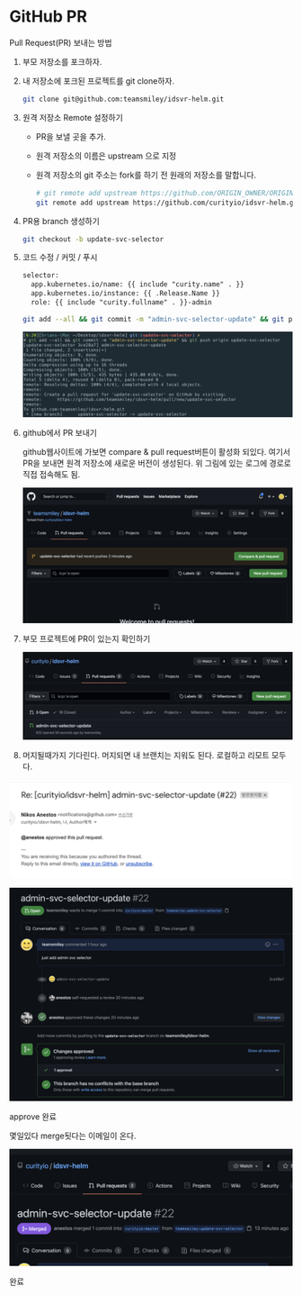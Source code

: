 # GitHub PR

Pull Request(PR) 보내는 방법

1. 부모 저장소를 포크하자.
2.  내 저장소에 포크된 프로젝트를 git clone하자.

    ```bash
    git clone git@github.com:teamsmiley/idsvr-helm.git
    ```
3. 원격 저장소 Remote 설정하기
   * PR을 보낼 곳을 추가.
   * 원격 저장소의 이름은 upstream 으로 지정
   *   원격 저장소의 git 주소는 fork를 하기 전 원래의 저장소를 말합니다.

       ```bash
       # git remote add upstream https://github.com/ORIGIN_OWNER/ORIGIN_REPO.git
       git remote add upstream https://github.com/curityio/idsvr-helm.git
       ```
4.  PR용 branch 생성하기

    ```bash
    git checkout -b update-svc-selector
    ```
5.  코드 수정 / 커밋 / 푸시

    ```
    selector:
      app.kubernetes.io/name: {{ include "curity.name" . }}
      app.kubernetes.io/instance: {{ .Release.Name }}
      role: {{ include "curity.fullname" . }}-admin
    ```

    ```bash
    git add --all && git commit -m "admin-svc-selector-update" && git push origin update-svc-selector
    ```

    ![](<../.gitbook/assets/2021-08-30-06-23-56 (1) (1).png>)
6.  github에서 PR 보내기

    github웹사이트에 가보면 compare & pull request버튼이 활성화 되있다. 여기서 PR을 보내면 원격 저장소에 새로운 버전이 생성된다. 위 그림에 있는 로그에 경로로 직접 접속해도 됨.

    ![](<../.gitbook/assets/2021-08-30-06-25-23 (1).png>)
7.  부모 프로젝트에 PR이 있는지 확인하기

    ![](<../.gitbook/assets/2021-08-30-06-27-37 (1).png>)
8. 머지될때가지 기다린다. 머지되면 내 브랜치는 지워도 된다. 로컬하고 리모트 모두다.

![](<../.gitbook/assets/2021-08-30-07-22-33 (1).png>)

![](<../.gitbook/assets/2021-08-30-07-22-54 (1).png>)

approve 완료

몇일있다 merge됫다는 이메일이 온다.

![](<../.gitbook/assets/2021-09-01-07-43-46 (1).png>)

완료
